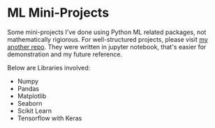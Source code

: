 # ML Mini-Projects
Some mini-projects I've done using Python ML related packages, not mathematically rigiorous. For well-structured projects, please visit [my another repo](https://github.com/BillyLam821/Machine-Learning-Projects/).
They were written in jupyter notebook, that's easier for demonstration and my future reference.

Below are Libraries involved:
- Numpy
- Pandas
- Matplotlib
- Seaborn
- Scikit Learn
- Tensorflow with Keras
